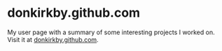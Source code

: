 donkirkby.github.com
====================

My user page with a summary of some interesting projects I worked on. Visit it
at [donkirkby.github.com](http://donkirkby.github.com).